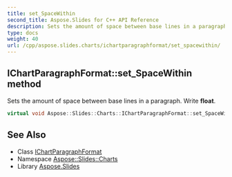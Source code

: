 ```yaml
---
title: set_SpaceWithin
second_title: Aspose.Slides for C++ API Reference
description: Sets the amount of space between base lines in a paragraph. Write float.
type: docs
weight: 40
url: /cpp/aspose.slides.charts/ichartparagraphformat/set_spacewithin/
---
```

## IChartParagraphFormat::set_SpaceWithin method


Sets the amount of space between base lines in a paragraph. Write **float**.

```cpp
virtual void Aspose::Slides::Charts::IChartParagraphFormat::set_SpaceWithin(float value)=0
```

## See Also

* Class [IChartParagraphFormat](../)
* Namespace [Aspose::Slides::Charts](../../)
* Library [Aspose.Slides](../../../)

